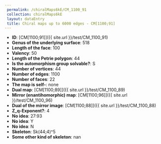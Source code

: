 ```yaml
--- 
 permalink: /chiralMaps6kE/CM_1100_91 
 collection: chiralMaps6kE
 layout: dataEntry
 title: Chiral maps up to 6000 edges - CM[1100;91]
---
```


- **ID**: [CM[1100;91]]({{ site.url }}/test/CM_1100_91)
- **Genus of the underlying surface**: 518
- **Length of the face**: 100
- **Valency**: 50
- **Length of the Petrie polygon**: 44
- **Is the automorphism group solvable?**: S
- **Number of vertices**: 44
- **Number of edges**: 1100
- **Number of faces**: 22
- **The map is self-**: none
- **Dual map**: [CM[1100;89]]({{ site.url }}/test/CM_1100_89)
- **Mirror (enantihomorphic) map**: [CM[1100;96]]({{ site.url }}/test/CM_1100_96)
- **Dual of the mirror image**: [CM[1100;88]]({{ site.url }}/test/CM_1100_88)
- **Z_q-Exponent?**: 4
- **No idea**:  27:93
- **No idea**: Y
- **No idea**: N
- **Skeleton**: Sk(44;4)^5
- **Some other kind of skeleton**: nan
